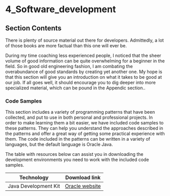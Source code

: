 # 4_Software_development

## Section Contents

There is plenty of source material out there for developers.
Admittedly, a lot of those books are more factual than this one will ever be.  

During my time  coaching less experienced people, I noticed that the sheer volume of good information can be quite overwhelming for
a beginner in the field.  So in good old engineering fashion, I am combating the overabundance of good standards by creating yet another one.
My hope is that this section will give you an introduction on what it takes to be good at our job. 
If all goes well, it should encourage you to dig deeper into more specialized material, which can be pound in the Appendic section..

### Code Samples

This section includes a variety of programming patterns that have been collected, and put to use
in both personal and professional projects. In order to make learning them a bit easier, we have included
code samples to these patterns. They can help you understand the approaches described in the patterns and offer
a great way of getting some practical experience with them. The code included in the patterns can be written in a variety of languages, but the default language is Oracle Java.

The table with resources below can assist you in downloading the development environments you need to work with the included code samples.

| Technology           | Download link                                                                    |
| -------------------- | -------------------------------------------------------------------------------- |
| Java Development Kit | [Oracle website](https://www.oracle.com/java/technologies/javase-downloads.html) |
